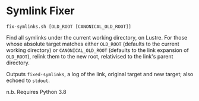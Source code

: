 # Symlink Fixer

    fix-symlinks.sh [OLD_ROOT [CANONICAL_OLD_ROOT]]

Find all symlinks under the current working directory, on Lustre. For
those whose absolute target matches either `OLD_ROOT` (defaults to the
current working directory) or `CANONICAL_OLD_ROOT` (defaults to the link
expansion of `OLD_ROOT`), relink them to the new root, relativised to
the link's parent directory.

Outputs `fixed-symlinks`, a log of the link, original target and new
target; also echoed to `stdout`.

n.b. Requires Python 3.8
